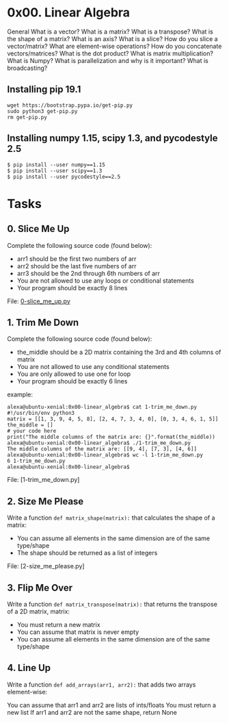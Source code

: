 # 0x00. Linear Algebra
General
What is a vector?
What is a matrix?
What is a transpose?
What is the shape of a matrix?
What is an axis?
What is a slice?
How do you slice a vector/matrix?
What are element-wise operations?
How do you concatenate vectors/matrices?
What is the dot product?
What is matrix multiplication?
What is Numpy?
What is parallelization and why is it important?
What is broadcasting?

## Installing pip 19.1

    wget https://bootstrap.pypa.io/get-pip.py
    sudo python3 get-pip.py
    rm get-pip.py

## Installing numpy 1.15, scipy 1.3, and pycodestyle 2.5

    $ pip install --user numpy==1.15
    $ pip install --user scipy==1.3
    $ pip install --user pycodestyle==2.5

# Tasks

## 0. Slice Me Up
Complete the following source code (found below):

* arr1 should be the first two numbers of arr
* arr2 should be the last five numbers of arr
* arr3 should be the 2nd through 6th numbers of arr
* You are not allowed to use any loops or conditional statements
* Your program should be exactly 8 lines

File: [0-slice_me_up.py](https://github.com/paurbano/holbertonschool-machine_learning/blob/master/math/0x00-linear_algebra/0-slice_me_up.py)

## 1. Trim Me Down
Complete the following source code (found below):

* the_middle should be a 2D matrix containing the 3rd and 4th columns of matrix
* You are not allowed to use any conditional statements
* You are only allowed to use one for loop
* Your program should be exactly 6 lines

example:

    alexa@ubuntu-xenial:0x00-linear_algebra$ cat 1-trim_me_down.py 
    #!/usr/bin/env python3
    matrix = [[1, 3, 9, 4, 5, 8], [2, 4, 7, 3, 4, 0], [0, 3, 4, 6, 1, 5]]
    the_middle = []
    # your code here
    print("The middle columns of the matrix are: {}".format(the_middle))
    alexa@ubuntu-xenial:0x00-linear_algebra$ ./1-trim_me_down.py 
    The middle columns of the matrix are: [[9, 4], [7, 3], [4, 6]]
    alexa@ubuntu-xenial:0x00-linear_algebra$ wc -l 1-trim_me_down.py 
    6 1-trim_me_down.py
    alexa@ubuntu-xenial:0x00-linear_algebra$

File: [1-trim_me_down.py]

## 2. Size Me Please
Write a function `def matrix_shape(matrix):` that calculates the shape of a matrix:

* You can assume all elements in the same dimension are of the same type/shape
* The shape should be returned as a list of integers

File: [2-size_me_please.py]

## 3. Flip Me Over
Write a function `def matrix_transpose(matrix):` that returns the transpose of a 2D matrix, matrix:

* You must return a new matrix
* You can assume that matrix is never empty
* You can assume all elements in the same dimension are of the same type/shape

## 4. Line Up
Write a function `def add_arrays(arr1, arr2):` that adds two arrays element-wise:

You can assume that arr1 and arr2 are lists of ints/floats
You must return a new list
If arr1 and arr2 are not the same shape, return None
